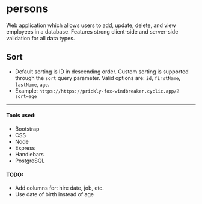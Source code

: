# persons
Web application which allows users to add, update, delete, and view employees in a database. Features strong client-side and server-side validation for all data types.

## Sort
-  Default sorting is ID in descending order. Custom sorting is supported through the `sort` query parameter. Valid options are: `id`, `firstName`, `lastName`, `age`.
- Example: `https://https://prickly-fox-windbreaker.cyclic.app/?sort=age`
***
#### Tools used:
- Bootstrap
- CSS
- Node
- Express
- Handlebars
- PostgreSQL

#### TODO:
- Add columns for: hire date, job, etc.
- Use date of birth instead of age
